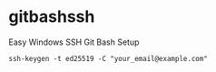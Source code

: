 # gitbashssh
Easy Windows SSH Git Bash Setup

```
ssh-keygen -t ed25519 -C "your_email@example.com"
```

